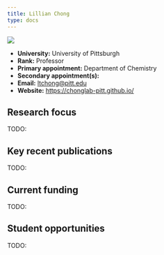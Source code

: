 ```yaml
---
title: Lillian Chong
type: docs
---
```


![](https://chonglab-pitt.github.io/assets/images/people/LTC.jpg)

-   **University:** University of Pittsburgh
-   **Rank:** Professor
-   **Primary appointment:** Department of Chemistry
-   **Secondary appointment(s):**
-   **Email:** <ltchong@pitt.edu>
-   **Website:** <https://chonglab-pitt.github.io/>

## Research focus

TODO:

## Key recent publications

TODO:

## Current funding

TODO:

## Student opportunities

TODO:
